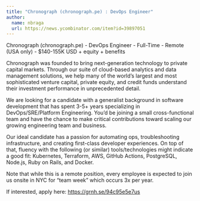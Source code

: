 ```yaml
---
title: "Chronograph (chronograph.pe) : DevOps Engineer"
author:
  name: nbraga
  url: https://news.ycombinator.com/item?id=39897051
---
```

Chronograph (chronograph.pe) - DevOps Engineer - Full-Time - Remote (USA only) - $140-155K USD + equity + benefits

Chronograph was founded to bring next-generation technology to private capital markets. Through our suite of cloud-based analytics and data management solutions, we help many of the world’s largest and most sophisticated venture capital, private equity, and credit funds understand their investment performance in unprecedented detail.

We are looking for a candidate with a generalist background in software development that has spent 3-5+ years specializing in DevOps&#x2F;SRE&#x2F;Platform Engineering. You’d be joining a small cross-functional team and have the chance to make critical contributions toward scaling our growing engineering team and business.

Our ideal candidate has a passion for automating ops, troubleshooting infrastructure, and creating first-class developer experiences. On top of that, fluency with the following (or similar) tools&#x2F;technologies might indicate a good fit: Kubernetes, Terraform, AWS, GitHub Actions, PostgreSQL, Node.js, Ruby on Rails, and Docker.

Note that while this is a remote position, every employee is expected to join us onsite in NYC for “team week” which occurs 3x per year.

If interested, apply here: <a href="https:&#x2F;&#x2F;grnh.se&#x2F;94c95e5e7us" rel="nofollow">https:&#x2F;&#x2F;grnh.se&#x2F;94c95e5e7us</a>
